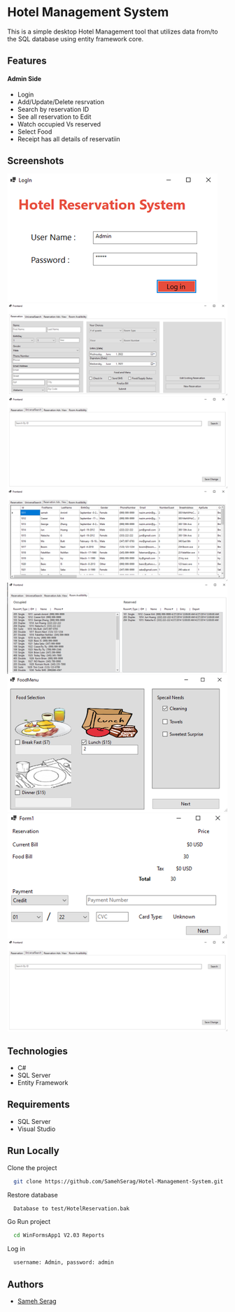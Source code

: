 
# Hotel Management System

This is a simple desktop Hotel Management tool that utilizes data from/to the SQL database using entity framework core.



## Features
#### Admin Side
- Login                   
- Add/Update/Delete resrvation
- Search by reservation ID     
- See all reservation to Edit
- Watch occupied Vs reserved
- Select Food 
- Receipt has all details of reservatiin



## Screenshots

![App Screenshot](/Images/LogIn.PNG?raw=true "Log In")
![App Screenshot](/Images/AddResrvation.PNG?raw=true "Log In")
![App Screenshot](/Images/SearchByID.PNG?raw=true "Log In")
![App Screenshot](/Images/AllReservationEdit.PNG?raw=true "Log In")
![App Screenshot](/Images/OccupiedVsReserved.PNG?raw=true "Log In")
![App Screenshot](/Images/SelectFood.PNG?raw=true "Log In")
![App Screenshot](/Images/Receipt.PNG?raw=true "Log In")
![App Screenshot](/Images/SearchByID.PNG?raw=true "Log In")


## Technologies
- C#
- SQL Server
- Entity Framework 



## Requirements
- SQL Server
- Visual Studio 


## Run Locally

Clone the project

```bash
  git clone https://github.com/SamehSerag/Hotel-Management-System.git
```

Restore database

```bash
  Database to test/HotelReservation.bak
```

Go Run project

```bash
  cd WinFormsApp1 V2.03 Reports
```

Log in

```bash
  username: Admin, password: admin
```



## Authors

- [Sameh Serag](https://github.com/SamehSerage)

